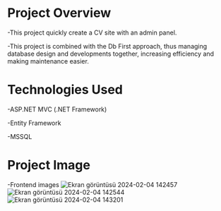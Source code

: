 # Project Overview
 -This project quickly create a CV site with an admin panel.

-This project is combined with the Db First approach, thus managing database design and developments together, increasing efficiency and making maintenance easier.

# Technologies Used
-ASP.NET MVC (.NET Framework)

-Entity Framework

-MSSQL

# Project Image
-Frontend images
![Ekran görüntüsü 2024-02-04 142457](https://github.com/SafakSahinn/MeyawoPortfolio/assets/123293425/a2681062-0dbf-4118-bd38-c2812baa71aa)
![Ekran görüntüsü 2024-02-04 142544](https://github.com/SafakSahinn/MeyawoPortfolio/assets/123293425/dd3e29bf-8aad-4e38-a855-7499a6bd7dec)
![Ekran görüntüsü 2024-02-04 143201](https://github.com/SafakSahinn/MeyawoPortfolio/assets/123293425/84801725-caf3-49d0-901b-e9bc3833a629)
